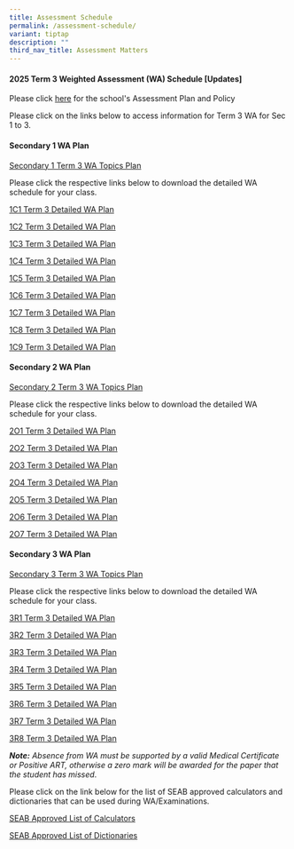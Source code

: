 ```yaml
---
title: Assessment Schedule
permalink: /assessment-schedule/
variant: tiptap
description: ""
third_nav_title: Assessment Matters
---
```

<h4>2025 Term 3 Weighted Assessment (WA) Schedule <strong>[Updates]</strong></h4>
<p>Please click <a href="https://www.bartleysec.moe.edu.sg/assessment-plan-and-policy/" rel="noopener nofollow" target="_blank">here</a> for
the school's Assessment Plan and Policy</p>
<p>Please click on the links below to access information for Term 3 WA for
Sec 1 to 3.</p>
<h4>Secondary 1 WA Plan</h4>
<p><a href="/files/S1_2025_Term_3_Weighted_Assessment__Overall_Schedule_updated.pdf" rel="noopener nofollow" target="_blank">Secondary 1 Term 3 WA Topics Plan</a>
</p>
<p>Please click the respective links below to download the detailed WA schedule
for your class.</p>
<p><a href="/files/S1_Term_3_WA_Detailed_Schedule_2025___1C1.pdf" rel="noopener nofollow" target="_blank">1C1 Term 3 Detailed WA Plan</a>
</p>
<p><a href="/files/S1_Term_3_WA_Detailed_Schedule_2025___1C2.pdf" rel="noopener nofollow" target="_blank">1C2 Term 3 Detailed WA Plan</a>
</p>
<p><a href="/files/S1_Term_3_WA_Detailed_Schedule_2025___1C3.pdf" rel="noopener nofollow" target="_blank">1C3 Term 3 Detailed WA Plan</a>
</p>
<p><a href="/files/S1_Term_3_WA_Detailed_Schedule_2025___1C4.pdf" rel="noopener nofollow" target="_blank">1C4 Term 3 Detailed WA Plan</a>
</p>
<p><a href="/files/S1_Term_3_WA_Detailed_Schedule_2025___1C5.pdf" rel="noopener nofollow" target="_blank">1C5 Term 3 Detailed WA Plan</a>
</p>
<p><a href="/files/S1_Term_3_WA_Detailed_Schedule_2025___1C6.pdf" rel="noopener nofollow" target="_blank">1C6 Term 3 Detailed WA Plan</a>
</p>
<p><a href="/files/S1_Term_3_WA_Detailed_Schedule_2025___1C7.pdf" rel="noopener nofollow" target="_blank">1C7 Term 3 Detailed WA Plan</a>
</p>
<p><a href="/files/S1_Term_3_WA_Detailed_Schedule_2025___1C8.pdf" rel="noopener nofollow" target="_blank">1C8 Term 3 Detailed WA Plan</a>
</p>
<p><a href="/files/S1_Term_3_WA_Detailed_Schedule_2025___1C9.pdf" rel="noopener nofollow" target="_blank">1C9 Term 3 Detailed WA Plan</a>
</p>
<h4>Secondary 2 WA Plan</h4>
<p><a href="/files/S2_2025_Term_3_Weighted_Assessment__Overall_Schedule_updated.pdf" rel="noopener nofollow" target="_blank">Secondary 2 Term 3 WA Topics Plan</a>
</p>
<p>Please click the respective links below to download the detailed WA schedule
for your class.</p>
<p><a href="/files/S2_Term_3_WA_Detailed_Schedule_2025___2O1.pdf" rel="noopener nofollow" target="_blank">2O1 Term 3 Detailed WA Plan</a>
</p>
<p><a href="/files/S2_Term_3_WA_Detailed_Schedule_2025___2O2.pdf" rel="noopener nofollow" target="_blank">2O2 Term 3 Detailed WA Plan</a>
</p>
<p><a href="/files/S2_Term_3_WA_Detailed_Schedule_2025___2O3.pdf" rel="noopener nofollow" target="_blank">2O3 Term 3 Detailed WA Plan</a>
</p>
<p><a href="/files/S2_Term_3_WA_Detailed_Schedule_2025___2O4.pdf" rel="noopener nofollow" target="_blank">2O4 Term 3 Detailed WA Plan</a>
</p>
<p><a href="/files/S2_Term_3_WA_Detailed_Schedule_2025___2O5.pdf" rel="noopener nofollow" target="_blank">2O5 Term 3 Detailed WA Plan</a>
</p>
<p><a href="/files/S2_Term_3_WA_Detailed_Schedule_2025___2O6.pdf" rel="noopener nofollow" target="_blank">2O6 Term 3 Detailed WA Plan</a>
</p>
<p><a href="/files/S2_Term_3_WA_Detailed_Schedule_2025___2O7.pdf" rel="noopener nofollow" target="_blank">2O7 Term 3 Detailed WA Plan</a>
</p>
<h4>Secondary 3 WA Plan</h4>
<p><a href="/files/S3_2025_Term_3_Weighted_Assessment__Overall_Schedule_updated.pdf" rel="noopener nofollow" target="_blank">Secondary 3 Term 3 WA Topics Plan</a>
</p>
<p>Please click the respective links below to download the detailed WA schedule
for your class.</p>
<p><a href="/files/S3_Term_3_WA_Detailed_Schedule_2025___3R2.pdf" rel="noopener nofollow" target="_blank">3R1 Term 3 Detailed WA Plan</a>
</p>
<p><a href="/files/S3_Term_3_WA_Detailed_Schedule_2025___3R2.pdf" rel="noopener nofollow" target="_blank">3R2 Term 3 Detailed WA Plan</a>
</p>
<p><a href="/files/S3_Term_3_WA_Detailed_Schedule_2025___3R3.pdf" rel="noopener nofollow" target="_blank">3R3 Term 3 Detailed WA Plan</a>
</p>
<p><a href="/files/S3_Term_3_WA_Detailed_Schedule_2025___3R4.pdf" rel="noopener nofollow" target="_blank">3R4 Term 3 Detailed WA Plan</a>
</p>
<p><a href="/files/S3_Term_3_WA_Detailed_Schedule_2025___3R5.pdf" rel="noopener nofollow" target="_blank">3R5 Term 3 Detailed WA Plan</a>
</p>
<p><a href="/files/S3_Term_3_WA_Detailed_Schedule_2025___3R6.pdf" rel="noopener nofollow" target="_blank">3R6 Term 3 Detailed WA Plan</a>
</p>
<p><a href="/files/S3_Term_3_WA_Detailed_Schedule_2025___3R7.pdf" rel="noopener nofollow" target="_blank">3R7 Term 3 Detailed WA Plan</a>
</p>
<p><a href="/files/S3_Term_3_WA_Detailed_Schedule_2025___3R8.pdf" rel="noopener nofollow" target="_blank">3R8 Term 3 Detailed WA Plan</a>
</p>
<p><strong><em>Note:</em></strong><em> Absence from WA must be supported by a valid Medical Certificate or Positive ART, otherwise a zero mark will be awarded for the paper that the student has missed</em>.</p>
<p>Please click on the link below for the list of SEAB approved calculators
and dictionaries that can be used during WA/Examinations.</p>
<p><a href="https://file.go.gov.sg/seab-approvedcalculators.pdf" rel="noopener nofollow" target="_blank">SEAB Approved List of Calculators</a>
</p>
<p><a href="https://file.go.gov.sg/seab-approveddictionaries.pdf" rel="noopener nofollow" target="_blank">SEAB Approved List of Dictionaries</a>
</p>
<p></p>
<p></p>
<p></p>
<p></p>